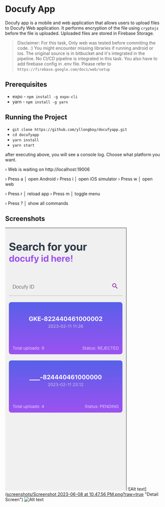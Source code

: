 # Docufy App
Docufy app is a mobile and web application that allows users to upload files to Docufy Web application. It performs encryption of the file using `cryptojs` before the file is uploaded. Uploaded files are stored in Firebase Storage.

> Disclaimer: For this task, Only web was tested before commiting the code. :) You might encounter missing libraries if running android or ios. The original source is in bitbucket and it's integrated in the pipeline. No CI/CD pipeline is integrated in this task.
> You also have to add firebase config in .env file. Please refer to `https://firebase.google.com/docs/web/setup`

## Prerequisites
* expo - `npm install -g expo-cli`
* yarn - `npm install -g yarn`

## Running the Project
- `git clone https://github.com/yllongboy/docufyapp.git`
- `cd docufyapp`
- `yarn install`
- `yarn start`

after executing above, you will see a console log. Choose what platform you want. 

› Web is waiting on http://localhost:19006

› Press a │ open Android
› Press i │ open iOS simulator
› Press w │ open web

› Press r │ reload app
› Press m │ toggle menu

› Press ? │ show all commands

## Screenshots
![Alt text](https://github.com/yllongboy/docufyapp/blob/main/screenshots/Screenshot%202023-06-08%20at%2010.47.10%20PM.png?raw=true "Home Screen")
![Alt text]([screenshots/Screenshot 2023-06-08 at 10.47.56 PM.png?raw=true](https://github.com/yllongboy/docufyapp/blob/main/screenshots/Screenshot%202023-06-08%20at%2010.47.56%20PM.png?raw=true) "Detail Screen")
![Alt text]([/screenshots/Screenshot%202023-06-08%20at%2010.47.56%20PM.png](https://github.com/yllongboy/docufyapp/blob/main/screenshots/Screenshot%202023-06-08%20at%2010.48.09%20PM.png?raw=true)?raw=true "Upload Screen")


